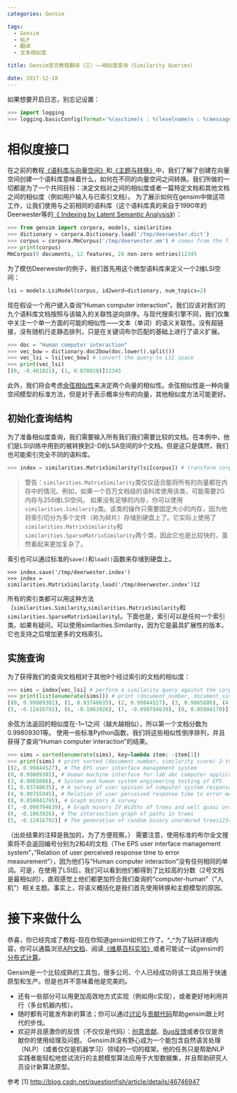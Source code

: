 ```yaml
---
categories: Gensim

tags: 
  - Gensim
  - NLP
  - 翻译
  - 文本相似度

title: Gensim官方教程翻译（三）——相似度查询（Similarity Queries）

date: 2017-12-18
---
```


如果想要开启日志，别忘记设置：

```python
>>> import logging
>>> logging.basicConfig(format='%(asctime)s : %(levelname)s : %(message)s', level=logging.INFO)12
```

# 相似度接口

在之前的教程[《语料库与向量空间》](http://blog.geekidentity.com/nlp/gensim/gensim_1_corpora-and-vector-spaces_translation/)和[《主题与转换》](http://blog.geekidentity.com/nlp/gensim/gensim_2_topics-and-transformations_translation/)中，我们了解了创建在向量空间创建一个语料库意味着什么，如何在不同的向量空间之间转换。我们所做的一切都是为了一个共同目标：决定文档对之间的相似度或者一篇特定文档和其他文档之间的相似度（例如用户输入与已索引文档）。 
为了展示如何在gensim中做这项工作，让我们使用与之前相同的语料库（这个语料库真的来自于1990年的Deerwester等的[《 Indexing by Latent Semantic Analysis》](http://www.cs.bham.ac.uk/~pxt/IDA/lsa_ind.pdf)）：

```python
>>> from gensim import corpora, models, similarities
>>> dictionary = corpora.Dictionary.load('/tmp/deerwester.dict')
>>> corpus = corpora.MmCorpus('/tmp/deerwester.mm') # comes from the first tutorial, "From strings to vectors"
>>> print(corpus)
MmCorpus(9 documents, 12 features, 28 non-zero entries)12345
```

为了模仿Deerwester的例子，我们首先用这个微型语料库来定义一个2维LSI空间：

```python
lsi = models.LsiModel(corpus, id2word=dictionary, num_topics=2)
```

现在假设一个用户键入查询“Human computer interaction”，我们应该对我们的九个语料库文档按照与该输入的关联性逆向排序。与现代搜索引擎不同，我们仅集中关注一个单一方面的可能的相似性——文本（单词）的语义关联性。没有超链接，没有随机行走静态排列，只是在关键词布尔匹配的基础上进行了语义扩展。

```python
>>> doc = "Human computer interaction"
>>> vec_bow = dictionary.doc2bow(doc.lower().split())
>>> vec_lsi = lsi[vec_bow] # convert the query to LSI space
>>> print(vec_lsi)
[(0, -0.461821), (1, 0.070028)]12345
```

此外，我们将会考虑[余弦相似性](http://en.wikipedia.org/wiki/Cosine_similarity)来决定两个向量的相似性。余弦相似性是一种向量空间模型的标准方法，但是对于表示概率分布的向量，其他相似度方法可能更好。

## 初始化查询结构

为了准备相似度查询，我们需要输入所有我们我们需要比较的文档。在本例中，他们是LSI训练中用到的被转换到2-D的LSA空间的9个文档。但是这只是偶然，我们也可能索引完全不同的语料库。

```python
>>> index = similarities.MatrixSimilarity(lsi[corpus]) # transform corpus to LSI space and index it1
```

> 警告：`similarities.MatrixSimilarity`类仅仅适合能将所有的向量都在内存中的情况。例如，如果一个百万文档级的语料库使用该类，可能需要2G内存与256维LSI空间。 
> 如果没有足够的内存，你可以使用`similarities.Similarity`类。该类的操作只需要固定大小的内存，因为他将索引切分为多个文件（称为碎片）存储到硬盘上了。它实际上使用了`similarities.MatrixSimilarity`和`similarities.SparseMatrixSimilarity`两个类，因此它也是比较快的，虽然看起来更加复杂了。

索引也可以通过标准的`save()`和`load()`函数来存储到硬盘上。

```
>>> index.save('/tmp/deerwester.index')
>>> index = similarities.MatrixSimilarity.load('/tmp/deerwester.index')12
```

所有的索引类都可以用这种方法（`similarities.Similarity`,`similarities.MatrixSimilarity`和`similarities.SparseMatrixSimilarity`)。下面也是，索引可以是任何一个索引类。如果有疑问，可以使用similarities.Similarity，因为它是最具扩展性的版本，它也支持之后增加更多的文档索引。

## 实施查询

为了获得我们的查询文档相对于其他9个经过索引的文档的相似度：

```python
>>> sims = index[vec_lsi] # perform a similarity query against the corpus
>>> print(list(enumerate(sims))) # print (document_number, document_similarity) 2-tuples
[(0, 0.99809301), (1, 0.93748635), (2, 0.99844527), (3, 0.9865886), (4, 0.90755945),
(5, -0.12416792), (6, -0.1063926), (7, -0.098794639), (8, 0.05004178)]1234
```

余弦方法返回的相似度在-1~1之间（越大越相似），所以第一个文档分数为0.99809301等。 
使用一些标准Python函数，我们将这些相似性倒序排列，并且获得了查询“Human computer interaction”的结果。

```python
>>> sims = sorted(enumerate(sims), key=lambda item: -item[1])
>>> print(sims) # print sorted (document number, similarity score) 2-tuples
[(2, 0.99844527), # The EPS user interface management system
(0, 0.99809301), # Human machine interface for lab abc computer applications
(3, 0.9865886), # System and human system engineering testing of EPS
(1, 0.93748635), # A survey of user opinion of computer system response time
(4, 0.90755945), # Relation of user perceived response time to error measurement
(8, 0.050041795), # Graph minors A survey
(7, -0.098794639), # Graph minors IV Widths of trees and well quasi ordering
(6, -0.1063926), # The intersection graph of paths in trees
(5, -0.12416792)] # The generation of random binary unordered trees1234567891011
```

（出处结果的注释是我加的，为了方便观察。） 
需要注意，使用标准的布尔全文搜索将不会返回编号分别为2和4的文档（The EPS user interface management system”，”Relation of user perceived response time to error measurement”），因为他们与“Human computer interaction”没有任何相同的单词。可是，在使用了LSI后，我们可以看到他们都得到了比较高的分数（2号文档是最相似的），直观感觉上他们都更加符合我们查询的“computer-human”（“人机”）相关主题。事实上，将语义概括化是我们首先使用转换和主题模型的原因。

# 接下来做什么

恭喜，你已经完成了教程-现在你知道gensim如何工作了。^_^为了钻研详细内容，你可以通篇浏览[API文档](http://radimrehurek.com/gensim/apiref.html)、阅读[《维基百科实验》](http://radimrehurek.com/gensim/wiki.html)或者可能试一试gensim的[分布式计算](http://radimrehurek.com/gensim/distributed.html)。

Gensim是一个比较成熟的工具包，很多公司、个人已经成功将该工具应用于快速原型和生产。但是也并不意味着他是完美的。

- 还有一些部分可以用更加高效地方式实现（例如用c实现），或者更好地利用并行（多台机器内核）。
- 随时都有可能发布新的算法；你可以通过[讨论](http://groups.google.com/group/gensim)与[贡献代码](https://github.com/piskvorky/gensim/wiki/Developer-page)帮助gensim跟上时代的步伐。
- 欢迎并且感激你的反馈（不仅仅是代码）：[创意贡献](https://github.com/piskvorky/gensim/wiki/Ideas-&-Features-proposals)、[Bug反馈](https://github.com/piskvorky/gensim/issues)或者仅仅是贡献你的使用经理及问题。 
  Gensim并没有野心成为一个能包含自然语言处理（NLP）（或者仅仅是机器学习）领域的一切的框架。他的任务只是帮助NLP实践者能轻松地尝试流行的主题模型算法应用于大型数据集，并且帮助研究人员设计新算法原型。

参考
[1] http://blog.csdn.net/questionfish/article/details/46746947